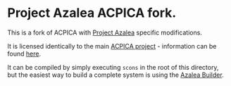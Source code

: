 # Project Azalea ACPICA fork.

This is a fork of ACPICA with [Project Azalea](https://github.com/martin-hughes/project_azalea) specific modifications.

It is licensed identically to the main [ACPICA project](https://github.com/acpica/acpica/) - information can be found
[here](https://www.acpica.org/licensing).

It can be compiled by simply executing `scons` in the root of this directory, but the easiest way to build a complete
system is using the [Azalea Builder](https://github.com/martin-hughes/azalea_builder).
